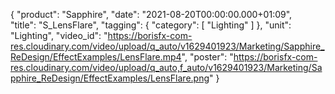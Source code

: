 {
   "product": "Sapphire",
   "date": "2021-08-20T00:00:00.000+01:09",  
   "title": "S_LensFlare",
   "tagging": {
   "category": [
      "Lighting"
    ]
   },
   "unit": "Lighting",
   "video_id": "https://borisfx-com-res.cloudinary.com/video/upload/q_auto/v1629401923/Marketing/Sapphire_ReDesign/EffectExamples/LensFlare.mp4",
   "poster": "https://borisfx-com-res.cloudinary.com/video/upload/q_auto,f_auto/v1629401923/Marketing/Sapphire_ReDesign/EffectExamples/LensFlare.png"
}